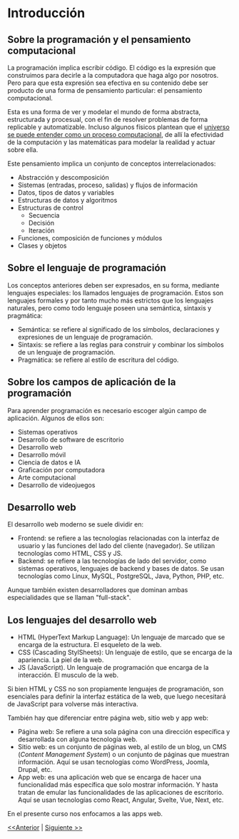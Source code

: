 # Introducción

## Sobre la programación y el pensamiento computacional

La programación implica escribir código. El código es la expresión que construimos para decirle a la computadora que haga algo por nosotros. Pero para que esta expresión sea efectiva en su contenido debe ser producto de una forma de pensamiento particular: el pensamiento computacional.

Esta es una forma de ver y modelar el mundo de forma abstracta, estructurada y procesual, con el fin de resolver problemas de forma replicable y automatizable. Incluso algunos físicos plantean que el [universo se puede entender como un proceso computacional](https://www.wolframphysics.org/questions/scientific-general-interest/are-you-saying-that-the-universe-is-a-computer/), de allí la efectividad de la computación y las matemáticas para modelar la realidad y actuar sobre ella.

Este pensamiento implica un conjunto de conceptos interrelacionados:

- Abstracción y descomposición
- Sistemas (entradas, proceso, salidas) y flujos de información
- Datos, tipos de datos y variables
- Estructuras de datos y algoritmos
- Estructuras de control
  - Secuencia
  - Decisión
  - Iteración
- Funciones, composición de funciones y módulos
- Clases y objetos

## Sobre el lenguaje de programación

Los conceptos anteriores deben ser expresados, en su forma, mediante lenguajes especiales: los llamados lenguajes de programación. Estos son lenguajes formales y por tanto mucho más estrictos que los lenguajes naturales, pero como todo lenguaje poseen una semántica, sintaxis y pragmática:

- Semántica: se refiere al significado de los símbolos, declaraciones y expresiones de un lenguaje de programación.
- Sintaxis: se refiere a las reglas para construir y combinar los símbolos de un lenguaje de programación.
- Pragmática: se refiere al estilo de escritura del código.

## Sobre los campos de aplicación de la programación

Para aprender programación es necesario escoger algún campo de aplicación. Algunos de ellos son:

- Sistemas operativos
- Desarrollo de software de escritorio
- Desarrollo web
- Desarrollo móvil
- Ciencia de datos e IA
- Graficación por computadora
- Arte computacional
- Desarrollo de videojuegos

## Desarrollo web

El desarrollo web moderno se suele dividir en:

- Frontend: se refiere a las tecnologías relacionadas con la interfaz de usuario y las funciones  del lado del cliente (navegador). Se utilizan tecnologías como HTML, CSS y JS.
- Backend: se refiere a las tecnologías de lado del servidor, como sistemas operativos, lenguajes de backend y bases de datos. Se usan tecnologías como Linux, MySQL, PostgreSQL, Java, Python, PHP, etc.

Aunque también existen desarrolladores que dominan ambas especialidades que se llaman "full-stack".

## Los lenguajes del desarrollo web

- HTML (HyperText Markup Language): Un lenguaje de marcado que se encarga de la estructura. El esqueleto de la web.
- CSS (Cascading StylSheets): Un lenguaje de estilo, que se encarga de la apariencia. La piel de la web.
- JS (JavaScript). Un lenguaje de programación que encarga de la interacción. El musculo de la web.

Si bien HTML y CSS no son propiamente lenguajes de programación, son esenciales para definir la interfaz estática de la web, que luego necesitará de JavaScript para volverse más interactiva.

También hay que diferenciar entre página web, sitio web y app web:

- Página web: Se refiere a una sola página con una dirección específica y desarrollada con alguna tecnología web.
- Sitio web: es un conjunto de páginas web, al estilo de un blog, un CMS (_Content Management System_) o un conjunto de páginas que muestran información. Aquí se usan tecnologías como WordPress, Joomla, Drupal, etc.
- App web: es una aplicación web que se encarga de hacer una funcionalidad más específica que solo mostrar información. Y hasta tratan de emular las funcionalidades de las aplicaciones de escritorio. Aquí se usan tecnologías como React, Angular, Svelte, Vue, Next, etc.

En el presente curso nos enfocamos a las apps web.

[<<Anterior](https://github.com/lab-tecnosocial/curso-programacionweb/tree/main/00-instalacion) | [Siguiente >>](https://github.com/lab-tecnosocial/curso-programacionweb/tree/main/02-html)